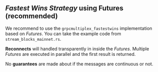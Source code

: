 
## _Fastest Wins Strategy_ using Futures (recommended)
We recommend to use the `grpcmultiplex_fastestwins` implementation based on _Futures_.
You can take the example code from `stream_blocks_mainnet.rs`.

__Reconnects__ will handled transparently in inside the _Futures_.
Multiple _Futures_ are executed in parallel and the first result is returned.

No __guarantees__ are made about if the messages are continuous or not.

